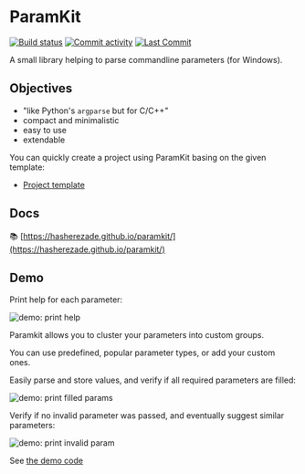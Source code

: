 # ParamKit
[![Build status](https://ci.appveyor.com/api/projects/status/dw7xwgd9isgvsair?svg=true)](https://ci.appveyor.com/project/hasherezade/paramkit)
[![Commit activity](https://img.shields.io/github/commit-activity/m/hasherezade/paramkit)](https://github.com/hasherezade/paramkit/commits)
[![Last Commit](https://img.shields.io/github/last-commit/hasherezade/paramkit/master)](https://github.com/hasherezade/paramkit/commits)

A small library helping to parse commandline parameters (for Windows).

Objectives
-
+  "like Python's `argparse` but for C/C++"
+  compact and minimalistic
+  easy to use
+  extendable

You can quickly create a project using ParamKit basing on the given template:

+   [Project template](https://github.com/hasherezade/paramkit_tpl)

Docs
-
📚 [https://hasherezade.github.io/paramkit/](https://hasherezade.github.io/paramkit/)

Demo
-

Print help for each parameter:

<img src="https://raw.githubusercontent.com/hasherezade/paramkit/master/img/demo_help.png" alt="demo: print help" >

Paramkit allows you to cluster your parameters into custom groups. 

You can use predefined, popular parameter types, or add your custom ones.

Easily parse and store values, and verify if all required parameters are filled:

<img src="https://raw.githubusercontent.com/hasherezade/paramkit/master/img/demo_print.png" alt="demo: print filled params" >

Verify if no invalid parameter was passed, and eventually suggest similar parameters:

<img src="https://raw.githubusercontent.com/hasherezade/paramkit/master/img/demo_invalid_param.png" alt="demo: print invalid param" >

See [the demo code](https://github.com/hasherezade/paramkit/tree/master/demo)
